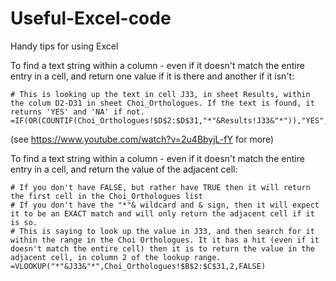 # Useful-Excel-code
Handy tips for using Excel



To find a text string within a column - even if it doesn't match the entire entry in a cell, and return one value if it is there and another if it isn't: 
```
# This is looking up the text in cell J33, in sheet Results, within the colum D2-D31 in sheet Choi_Orthologues. If the text is found, it returns 'YES' and 'NA' if not.
=IF(OR(COUNTIF(Choi_Orthologues!$D$2:$D$31,"*"&Results!J33&"*")),"YES","NA")
```
(see https://www.youtube.com/watch?v=2u4BbyjL-fY for more)


To find a text string within a column - even if it doesn't match the entire entry in a cell, and return the value of the adjacent cell: 
```
# If you don't have FALSE, but rather have TRUE then it will return the first cell in the Choi_Orthologues list
# If you don't have the "*"& wildcard and & sign, then it will expect it to be an EXACT match and will only return the adjacent cell if it is so.
# This is saying to look up the value in J33, and then search for it within the range in the Choi Orthologues. It it has a hit (even if it doesn't match the entire cell) then it is to return the value in the adjacent cell, in column 2 of the lookup range.
=VLOOKUP("*"&J33&"*",Choi_Orthologues!$B$2:$C$31,2,FALSE)
```
